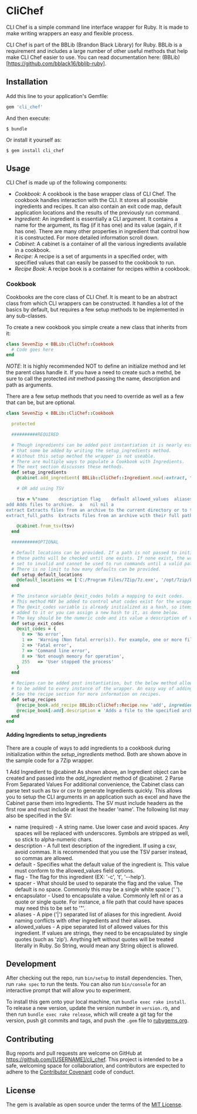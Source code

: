 # CliChef

CLI Chef is a simple command line interface wrapper for Ruby. It is made to make writing wrappers an easy and flexible process.

CLI Chef is part of the BBLib (Brandon Black Library) for Ruby. BBLib is a requirement and includes a large number of other useful methods that help make CLI Chef easier to use. You can read documentation here: (BBLib)[https://github.com/bblack16/bblib-ruby].

## Installation

Add this line to your application's Gemfile:

```ruby
gem 'cli_chef'
```

And then execute:

    $ bundle

Or install it yourself as:

    $ gem install cli_chef

## Usage

CLI Chef is made up of the following components:

- *Cookbook*: A cookbook is the base wrapper class of CLI Chef. The cookbook handles interaction with the CLI. It stores all possible ingredients and recipes. It can also contain an exit code map, default application locations and the results of the previously run command.
- *Ingredient*: An ingredient is essentially a CLI argument. It contains a name for the argument, its flag (if it has one) and its value (again, if it has one). There are many other properties in ingredient that control how it is constructed. For more detailed information scroll down.
- *Cabinet*: A cabinet is a container of all the various ingredients available in a cookbook.
- *Recipe*: A recipe is a set of arguments in a specified order, with specified values that can easily be passed to the cookbook to run.
- *Recipe Book*: A recipe book is a container for recipes within a cookbook.

### Cookbook

Cookbooks are the core class of CLI Chef. It is meant to be an abstract class from which CLI wrappers can be constructed. It handles a lot of the basics by default, but requires a few setup methods to be implemented in any sub-classes.

To create a new cookbook you simple create a new class that inherits from it:

```ruby
class SevenZip < BBLib::CliChef::Cookbook
  # Code goes here
end
```
*NOTE*: It is highly recommended NOT to define an initialize method and let the parent class handle it. If you have a need to create such a methd, be sure to call the protected _init_ method passing the name, description and path as arguments.

There are a few setup methods that you need to override as well as a few that can be, but are optional.

```ruby
class SevenZip < BBLib::CliChef::Cookbook

  protected

  ##########REQUIRED

  # Though ingredients can be added post instantiation it is nearly essential
  # that some be added by writing the setup_ingredients method.
  # Without this setup method the wrapper is not useable.
  # There are multiple ways to populate a Cookbook with Ingredients.
  # The next section discusses these methods.
  def setup_ingredients
    @cabinet.add_ingredient( BBLib::CliChef::Ingredient.new(:extract, flag:'e'))

    # OR add using TSV

    tsv = %"name	description	flag	default	allowed_values	aliases	spacer	encapsulator
add	Adds files to archive.	a	nil	nil	a
extract	Extracts files from an archive to the current directory or to the output directory.	e	nil	nil	e
extract_full_paths	Extracts files from an archive with their full paths in the current directory, or in an output directory if specified.	x	nil	nil	x"

    @cabinet.from_tsv(tsv)
  end

  ##########OPTIONAL

  # Default locations can be provided. If a path is not passed to initialize
  # these paths will be checked until one exists. If none exist, the wrapper is
  # set to invalid and cannot be used to run commands until a valid path is provided.
  # There is no limit to how many defaults can be provided.
  def setup_default_locations
    @default_locations << ['C:/Program Files/7Zip/7z.exe', '/opt/7zip/bin/7z']
  end

  # The instance variable @exit_codes holds a mapping to exit codes.
  # This method MAY be added to control what codes exist for the wrapper.
  # The @exit_codes variable is already initialized as a hash, so items can be
  # added to it or you can assign a new hash to it, as done below.
  # The key should be the numeric code and its value a description of what that code signifies.
  def setup_exit_codes
    @exit_codes = {
      0 => 'No error',
      1 =>	'Warning (Non fatal error(s)). For example, one or more files were locked by some other application, so they were not compressed.',
      2	=> 'Fatal error',
      7	=> 'Command line error',
      8	=> 'Not enough memory for operation',
      255	=> 'User stopped the process'
    }
  end

  # Recipes can be added post instantiation, but the below method allows them
  # to be added to every instance of the wrapper. An easy way of adding recipes is shown below.
  # See the recipe section for more information on recipes.
  def setup_recipes
    @recipe_book.add_recipe BBLib::CliChef::Recipe.new 'add', ingredients: ({add:true, type:'7z', include:nil, exclude:nil, recurse:nil, volumes:nil, working_dir:nil, password:nil, method:nil}), required_input: [:file, :output]
    @recipe_book[:add].description = 'Adds a file to the specified archive. If the archive does not exist it is created. Both the input file and output archive are required arguments and must be valid file paths. The :type ingredient can be used to toggle what type of archive is created. By default it is a 7z.'
  end
end
```

#### Adding Ingredients to __setup_ingredients__

There are a couple of ways to add ingredients to a cookbook during initialization within the _setup_ingredients_ method. Both are shown above in the sample code for a 7Zip wrapper.

1 Add Ingredient to @cabinet
  As shown above, an Ingredient object can be created and passed into the _add_ingredient_ method of @cabinet.
2 Parse From Separated Values
  For additional convenience, the Cabinet class can parse text such as tsv or csv to generate Ingredients quickly. This allows you to setup the CLI arguments in an application such as excel and have the Cabinet parse them into Ingredients. The SV must include headers as the first row and must include at least the header 'name'. The following list may also be specified in the SV:

- name (required) - A string name. Use lower case and avoid spaces. Any spaces will be replaced with underscores. Symbols are stripped as well, so stick to alpha-numeric chars.
- description - A full text description of the ingredient. If using a csv, avoid commas. It is recommended that you use the TSV parser instead, so commas are allowed.
- default - Specifies what the default value of the ingredient is. This value must conform to the allowed_values field options.
- flag - The flag for this ingredient (EX: '-c', 't', '--help').
- spacer - What should be used to separate the flag and the value. The default is no space. Commonly this may be a single white space (' ').
- encapsulator - Used to encapsulate a value. Commonly left nil or as a quote or single quote. For instance, a file path that could have spaces may need this to be set to '"'.
- aliases - A pipe ('|') separated list of aliases for this ingredient. Avoid naming conflicts with other ingredients and their aliases.
- allowed_values - A pipe separated list of allowed values for this ingredient. If values are strings, they need to be encapsulated by single quotes (such as 'zip'). Anything left without quotes will be treated literally in Ruby. So String, would mean any String object is allowed.

## Development

After checking out the repo, run `bin/setup` to install dependencies. Then, run `rake spec` to run the tests. You can also run `bin/console` for an interactive prompt that will allow you to experiment.

To install this gem onto your local machine, run `bundle exec rake install`. To release a new version, update the version number in `version.rb`, and then run `bundle exec rake release`, which will create a git tag for the version, push git commits and tags, and push the `.gem` file to [rubygems.org](https://rubygems.org).

## Contributing

Bug reports and pull requests are welcome on GitHub at https://github.com/[USERNAME]/cli_chef. This project is intended to be a safe, welcoming space for collaboration, and contributors are expected to adhere to the [Contributor Covenant](contributor-covenant.org) code of conduct.


## License

The gem is available as open source under the terms of the [MIT License](http://opensource.org/licenses/MIT).
